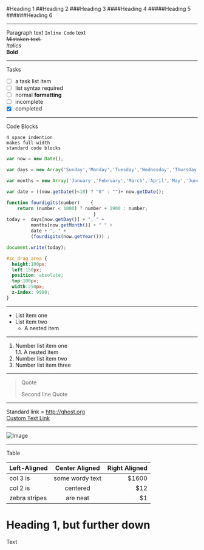 #Heading 1
##Heading 2
###Heading 3
####Heading 4
#####Heading 5
######Heading 6    

---

Paragraph
text `Inline Code` text        
~~Mistaken text.~~    
*Italics*    
**Bold**    

---

Tasks
- [ ] a task list item
- [ ] list syntax required
- [ ] normal **formatting**
- [ ] incomplete
- [x] completed

---

Code Blocks

    4 space indention
    makes full-width
    standard code blocks

```js
var now = new Date();

var days = new Array('Sunday','Monday','Tuesday','Wednesday','Thursday','Friday','Saturday');

var months = new Array('January','February','March','April','May','June','July','August','September','October','November','December');

var date = ((now.getDate()<10) ? "0" : "")+ now.getDate();

function fourdigits(number)    {
    return (number < 1000) ? number + 1900 : number;
                                }
today =  days[now.getDay()] + ", " +
         months[now.getMonth()] + " " +
         date + ", " +
         (fourdigits(now.getYear())) ;

document.write(today);
```

```css
#sc_drag_area {
  height:100px;
  left:150px;
  position: absolute;
  top:100px;
  width:250px;
  z-index: 9999;
}
```

---

* List item one
* List item two
    * A nested item

---

1. Number list item one        
    1.1. A nested item
2. Number list item two
3. Number list item three

---

> Quote
> 
> Second line Quote

---

Standard link =  http://ghost.org    
[Custom Text Link](http://ghost.org)

---

![Image](https://cfl.dropboxstatic.com/static/images/illustration_catalog/404_error-illo@2x.png)

---

Table

| Left-Aligned  | Center Aligned  | Right Aligned |
| :------------ |:---------------:| -----:|
| col 3 is      | some wordy text | $1600 |
| col 2 is      | centered        |   $12 |
| zebra stripes | are neat        |    $1 |

# Heading 1, but further down
Text
